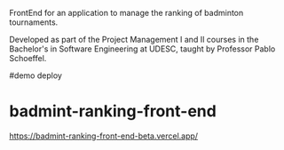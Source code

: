 FrontEnd for an application to manage the ranking of badminton tournaments.

Developed as part of the Project Management I and II courses in the Bachelor's in Software Engineering at UDESC, taught by Professor Pablo Schoeffel.

#demo deploy
# badmint-ranking-front-end

https://badmint-ranking-front-end-beta.vercel.app/
